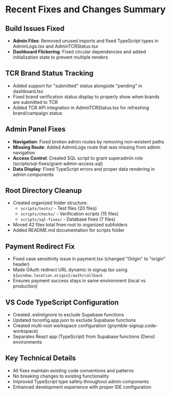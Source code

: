 # Recent Fixes and Changes Summary

## Build Issues Fixed
- **Admin Files**: Removed unused imports and fixed TypeScript types in AdminLogs.tsx and AdminTCRStatus.tsx
- **Dashboard Flickering**: Fixed circular dependencies and added initialization state to prevent multiple renders

## TCR Brand Status Tracking
- Added support for "submitted" status alongside "pending" in dashboard.tsx
- Fixed brand verification status display to properly show when brands are submitted to TCR
- Added TCR API integration in AdminTCRStatus.tsx for refreshing brand/campaign status

## Admin Panel Fixes
- **Navigation**: Fixed broken admin routes by removing non-existent paths
- **Missing Route**: Added AdminLogs route that was missing from admin navigation
- **Access Control**: Created SQL script to grant superadmin role (scripts/sql-fixes/grant-admin-access.sql)
- **Data Display**: Fixed TypeScript errors and proper data rendering in admin components

## Root Directory Cleanup
- Created organized folder structure:
  - `scripts/tests/` - Test files (20 files)
  - `scripts/checks/` - Verification scripts (15 files)  
  - `scripts/sql-fixes/` - Database fixes (7 files)
- Moved 42 files total from root to organized subfolders
- Added README.md documentation for scripts folder

## Payment Redirect Fix
- Fixed case sensitivity issue in payment.tsx (changed "Origin" to "origin" header)
- Made OAuth redirect URL dynamic in signup.tsx using `${window.location.origin}/auth/callback`
- Ensures payment success stays in same environment (local vs production)

## VS Code TypeScript Configuration
- Created .eslintignore to exclude Supabase functions
- Updated tsconfig.app.json to exclude Supabase functions
- Created multi-root workspace configuration (gnymble-signup.code-workspace)
- Separates React app (TypeScript) from Supabase functions (Deno) environments

## Key Technical Details
- All fixes maintain existing code conventions and patterns
- No breaking changes to existing functionality
- Improved TypeScript type safety throughout admin components
- Enhanced development experience with proper IDE configuration